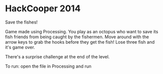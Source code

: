 # HackCooper 2014
Save the fishes!

Game made using Processing.  You play as an octopus who want to save its fish friends from being caught by the fishermen.  Move around with the arrow keys to grab the hooks before they get the fish! Lose three fish and it's game over.

There's a surprise challenge at the end of the level.

To run: open the file in Processing and run 
